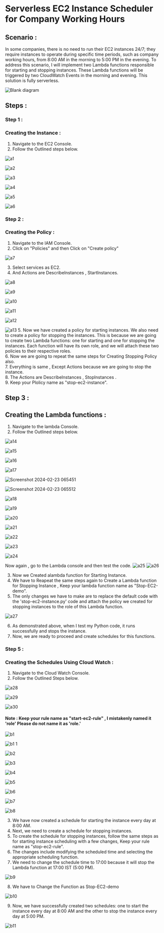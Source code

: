 # Serverless EC2 Instance Scheduler for Company Working Hours 
## Scenario :
In some companies, there is no need to run their EC2 instances 24/7; they require instances to operate during specific time periods, such as company working hours, from 8:00 AM in the morning to 5:00 PM in the evening. To address this scenario, I will implement two Lambda functions responsible for starting and stopping instances. These Lambda functions will be triggered by two CloudWatch Events in the morning and evening. This solution is fully serverless.

![Blank diagram](https://github.com/itz-mathesh/serverless-ec2-scheduler/assets/144098846/287063a4-964a-4f8b-b88e-25535b7f4691)


## Steps :

### Step 1 :
### Creating the Instance :
1. Navigate to the EC2 Console.
2. Follow the Outlined steps below.

![a1](https://github.com/itz-mathesh/serverless-ec2-scheduler/assets/144098846/b29f0f1a-680c-44f8-ab00-786fcf0436a5)


![a2](https://github.com/itz-mathesh/serverless-ec2-scheduler/assets/144098846/0515f5b7-f504-4669-98fe-9605cc3ccd39)


![a3](https://github.com/itz-mathesh/serverless-ec2-scheduler/assets/144098846/259cc31e-e73a-4b85-8229-f9f29d84be1e)


![a4](https://github.com/itz-mathesh/serverless-ec2-scheduler/assets/144098846/a34454c0-9ad8-42a0-9127-2a80cdcfa9cb)


![a5](https://github.com/itz-mathesh/serverless-ec2-scheduler/assets/144098846/c07c8f7c-de69-406a-bb35-adf7d080027e)


![a6](https://github.com/itz-mathesh/serverless-ec2-scheduler/assets/144098846/46960135-2a4b-4d6c-9dd1-04b75e113294)


### Step 2 :
### Creating the Policy :


1. Navigate to the IAM Console.
2. Click on "Policies" and then Click on "Create policy"


![a7](https://github.com/itz-mathesh/serverless-ec2-scheduler/assets/144098846/92ea0ecd-8106-4e7f-80fc-c815093cf319)


3. Select services as EC2.
4. And Actions are DescribeInstances , StartInstances.


![a8](https://github.com/itz-mathesh/serverless-ec2-scheduler/assets/144098846/adae28aa-c4e9-4ea2-b796-4c01c1d0f99d)


![a9](https://github.com/itz-mathesh/serverless-ec2-scheduler/assets/144098846/ca8dc00e-4931-4646-a984-f251d83ebf6a)



![a10](https://github.com/itz-mathesh/serverless-ec2-scheduler/assets/144098846/68aa30f9-1a1a-4631-ac01-a98ba3ac05e9)


![a11](https://github.com/itz-mathesh/serverless-ec2-scheduler/assets/144098846/8543cf1c-26d3-41dd-9121-99015183f760)


![a12](https://github.com/itz-mathesh/serverless-ec2-scheduler/assets/144098846/78b57e8c-b8b5-470e-9af1-e7789b09f522)


![a13](https://github.com/itz-mathesh/serverless-ec2-scheduler/assets/144098846/1a1da31e-d564-4264-9b4e-fdb5438ed705)
5. Now we have created a policy for starting instances. We also need to create a policy for stopping the instances. This is because we are going to create two Lambda functions: one for starting and one for stopping the instances. Each function will have its own role, and we will attach these two policies to their respective roles.<br>
6. Now  we are going to repeat the same steps for Creating Stopping Policy also.<br>
7. Everything is same , Except Actions because we are going to stop the instance.<br>
8. The Actions are DescribeInstances , StopInstances .<br>
9. Keep your Plolicy name as "stop-ec2-instance".

## Step 3 :
## Creating the Lambda functions :

1. Navigate to the lambda Console.
2. Follow the Outlined steps below.


![a14](https://github.com/itz-mathesh/serverless-ec2-scheduler/assets/144098846/0c16bb73-c4e2-4d0d-94a3-d7eb6a7b2468)


![a15](https://github.com/itz-mathesh/serverless-ec2-scheduler/assets/144098846/0e1249d5-b472-46bb-8f8f-9cfffaed63e9)


![a16](https://github.com/itz-mathesh/serverless-ec2-scheduler/assets/144098846/bfbaff0e-417f-49fa-b742-622b91aa7aba)


![a17](https://github.com/itz-mathesh/serverless-ec2-scheduler/assets/144098846/e779b8fa-261f-45f5-8fad-f0f2aa60fb76)

![Screenshot 2024-02-23 065451](https://github.com/mathesh-me/serverless-ec2-scheduler/assets/144098846/3b0baa46-d8a4-4b09-8068-fce93dd37e5e)

![Screenshot 2024-02-23 065512](https://github.com/mathesh-me/serverless-ec2-scheduler/assets/144098846/1945a052-6730-4a9b-a4e5-b7ca6a6b1ce3)

![a18](https://github.com/itz-mathesh/serverless-ec2-scheduler/assets/144098846/e05532fd-b0ba-4c81-b837-be449251f2fe)


![a19](https://github.com/itz-mathesh/serverless-ec2-scheduler/assets/144098846/00a475ec-d570-47ef-9487-9a7ad6f99c67)


![a20](https://github.com/itz-mathesh/serverless-ec2-scheduler/assets/144098846/348cbc2f-650f-4e53-b375-36da1d515c21)


![a21](https://github.com/itz-mathesh/serverless-ec2-scheduler/assets/144098846/2256bd57-6ac7-4581-b1a2-2d23e5c80da8)


![a22](https://github.com/itz-mathesh/serverless-ec2-scheduler/assets/144098846/f25ec148-b4ba-4c38-bf27-6ec948b78100)


![a23](https://github.com/itz-mathesh/serverless-ec2-scheduler/assets/144098846/f628f5da-4c68-4725-a387-3931a71cfc61)


![a24](https://github.com/itz-mathesh/serverless-ec2-scheduler/assets/144098846/a0ba4746-c2dc-4e7e-8395-031adc4a2cae)

Now again , go to the Lambda console and then test the code.
![a25](https://github.com/itz-mathesh/serverless-ec2-scheduler/assets/144098846/0b40564d-dea9-4101-936f-436d72dae232)
![a26](https://github.com/itz-mathesh/serverless-ec2-scheduler/assets/144098846/b6e1a8f8-9a2b-4d8d-aef2-d9059aba2928)


3. Now we Created  alambda function for Starting Instance.
4. We have to Reapeat the same steps again to Create a Lambda function for Stopping Instance , Keep your lambda function name as "Stop-EC2-demo".
5. The only changes we have to make are to replace the default code with the 'stop-ec2-instance.py' code and attach the policy we created for stopping instances to the role of this Lambda function.


![a27](https://github.com/itz-mathesh/serverless-ec2-scheduler/assets/144098846/0752d20d-bfe3-45a9-9c63-b9c0111ab132)

6. As demonstrated above, when I test my Python code, it runs successfully and stops the instance.
7. Now, we are ready to proceed and create schedules for this functions.

### Step 5 :
### Creating the Schedules Using Cloud Watch :

1. Navigate to the Cloud Watch Console.
2. Follow the Outlined Steps below.


![a28](https://github.com/itz-mathesh/serverless-ec2-scheduler/assets/144098846/a932c63f-8a3b-46aa-ade2-ed0d9dd8cdac)



![a29](https://github.com/itz-mathesh/serverless-ec2-scheduler/assets/144098846/cfd0914c-7c0c-4064-ae3e-72874467fe7c)


![a30](https://github.com/itz-mathesh/serverless-ec2-scheduler/assets/144098846/8eec38a6-ec9b-4421-8911-8d3adf1247ca)
#### Note : Keep your rule name as "start-ec2-rule" , I mistakenly named it 'role' Please do not name it as 'role.'





![b1](https://github.com/itz-mathesh/serverless-ec2-scheduler/assets/144098846/caad4063-65f7-4c29-8c06-e9988cb6818c)


![b1 1](https://github.com/itz-mathesh/serverless-ec2-scheduler/assets/144098846/ed864740-4d80-4c4f-80d7-2fa74737d3c4)


![b2](https://github.com/itz-mathesh/serverless-ec2-scheduler/assets/144098846/70f29eaa-73fc-49ec-9c39-a6d1214d14f3)


![b3](https://github.com/itz-mathesh/serverless-ec2-scheduler/assets/144098846/8935ecd6-ce42-4347-b48c-3b5564679c03)


![b4](https://github.com/itz-mathesh/serverless-ec2-scheduler/assets/144098846/7cd915a1-573c-4822-b7c0-ff588521527a)


![b5](https://github.com/itz-mathesh/serverless-ec2-scheduler/assets/144098846/0ef48fa1-bcf8-41c4-a729-7a5d5555fd05)


![b6](https://github.com/itz-mathesh/serverless-ec2-scheduler/assets/144098846/1d11c5b3-a734-470c-bdf5-ab29d6f3f14c)


![b7](https://github.com/itz-mathesh/serverless-ec2-scheduler/assets/144098846/ea584d14-d997-46d7-b1ec-f07cb88a9ede)


![b8](https://github.com/itz-mathesh/serverless-ec2-scheduler/assets/144098846/b76d4878-b391-4d9c-9b12-07b1b1ebfb5d)


3. We have now created a schedule for starting the instance every day at 8:00 AM.<br>
4. Next, we need to create a schedule for stopping instances.<br>
5. To create the schedule for stopping instances, follow the same steps as for starting instance scheduling with a few changes, Keep your rule name as "stop-ec2-rule".<br>
6. The changes include modifying the scheduled time and selecting the appropriate scheduling function.<br>
7. We need to change the schedule time to 17:00 because it will stop the Lambda function at 17:00 IST (5:00 PM).

![b9](https://github.com/itz-mathesh/serverless-ec2-scheduler/assets/144098846/103c0f33-6036-4f3d-ac3f-875811cae174)

8. We have to Change the Function as Stop-EC2-demo

![b10](https://github.com/itz-mathesh/serverless-ec2-scheduler/assets/144098846/149a3faa-dea1-437c-bc3d-4515fb70dd5f)

9. Now, we have successfully created two schedules: one to start the instance every day at 8:00 AM and the other to stop the instance every day at 5:00 PM.


![b11](https://github.com/itz-mathesh/serverless-ec2-scheduler/assets/144098846/d6b5a3df-75d1-47ac-9b9c-4a6ce73854b1)


